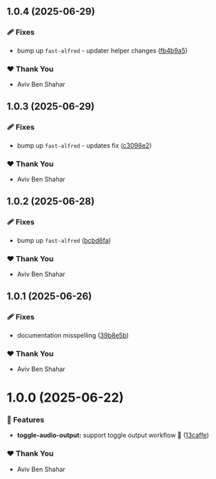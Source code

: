 ## 1.0.4 (2025-06-29)

### 🩹 Fixes

- bump up `fast-alfred` - updater helper changes ([fb4b9a5](https://github.com/Avivbens/alfredo/commit/fb4b9a5))

### ❤️ Thank You

- Aviv Ben Shahar

## 1.0.3 (2025-06-29)

### 🩹 Fixes

- bump up `fast-alfred` - updates fix ([c3098e2](https://github.com/Avivbens/alfredo/commit/c3098e2))

### ❤️ Thank You

- Aviv Ben Shahar

## 1.0.2 (2025-06-28)

### 🩹 Fixes

- bump up `fast-alfred` ([bcbd6fa](https://github.com/Avivbens/alfredo/commit/bcbd6fa))

### ❤️ Thank You

- Aviv Ben Shahar

## 1.0.1 (2025-06-26)

### 🩹 Fixes

- documentation misspelling ([39b8e5b](https://github.com/Avivbens/alfredo/commit/39b8e5b))

### ❤️ Thank You

- Aviv Ben Shahar

# 1.0.0 (2025-06-22)

### 🚀 Features

- **toggle-audio-output:** support toggle output workflow 🥷 ([13caffe](https://github.com/Avivbens/alfredo/commit/13caffe))

### ❤️ Thank You

- Aviv Ben Shahar
